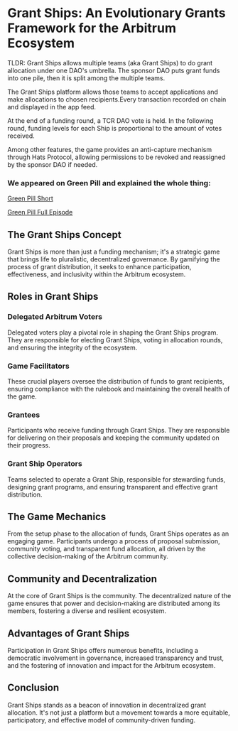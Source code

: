 # Grant Ships: An Evolutionary Grants Framework for the Arbitrum Ecosystem

TLDR: Grant Ships allows multiple teams (aka Grant Ships) to do grant allocation under one DAO's umbrella. The sponsor DAO puts grant funds into one pile, then it is split among the multiple teams.

The Grant Ships platform allows those teams to accept applications and make allocations to chosen recipients.Every transaction recorded on chain and displayed in the app feed.

At the end of a funding round, a TCR DAO vote is held. In the following round, funding levels for each Ship is proportional to the amount of votes received.

Among other features, the game provides an anti-capture mechanism through Hats Protocol, allowing permissions to be revoked and reassigned by the sponsor DAO if needed.

### We appeared on Green Pill and explained the whole thing:

[Green Pill Short](https://www.youtube.com/shorts/C1Ntm7pBTUw)

[Green Pill Full Episode](https://www.youtube.com/watch?v=YOpUobBHsm0)

## The Grant Ships Concept

Grant Ships is more than just a funding mechanism; it's a strategic game that brings life to pluralistic, decentralized governance. By gamifying the process of grant distribution, it seeks to enhance participation, effectiveness, and inclusivity within the Arbitrum ecosystem.

## Roles in Grant Ships

### Delegated Arbitrum Voters

Delegated voters play a pivotal role in shaping the Grant Ships program. They are responsible for electing Grant Ships, voting in allocation rounds, and ensuring the integrity of the ecosystem.

### Game Facilitators

These crucial players oversee the distribution of funds to grant recipients, ensuring compliance with the rulebook and maintaining the overall health of the game.

### Grantees

Participants who receive funding through Grant Ships. They are responsible for delivering on their proposals and keeping the community updated on their progress.

### Grant Ship Operators

Teams selected to operate a Grant Ship, responsible for stewarding funds, designing grant programs, and ensuring transparent and effective grant distribution.

## The Game Mechanics

From the setup phase to the allocation of funds, Grant Ships operates as an engaging game. Participants undergo a process of proposal submission, community voting, and transparent fund allocation, all driven by the collective decision-making of the Arbitrum community.

## Community and Decentralization

At the core of Grant Ships is the community. The decentralized nature of the game ensures that power and decision-making are distributed among its members, fostering a diverse and resilient ecosystem.

## Advantages of Grant Ships

Participation in Grant Ships offers numerous benefits, including a democratic involvement in governance, increased transparency and trust, and the fostering of innovation and impact for the Arbitrum ecosystem.

## Conclusion

Grant Ships stands as a beacon of innovation in decentralized grant allocation. It's not just a platform but a movement towards a more equitable, participatory, and effective model of community-driven funding.
